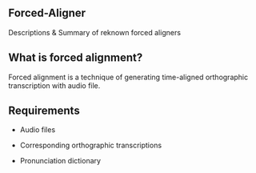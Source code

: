 ## Forced-Aligner
Descriptions &amp; Summary of reknown forced aligners

## What is forced alignment?
Forced alignment is a technique of generating time-aligned orthographic transcription with audio file. 

## Requirements
* Audio files

* Corresponding orthographic transcriptions

* Pronunciation dictionary
